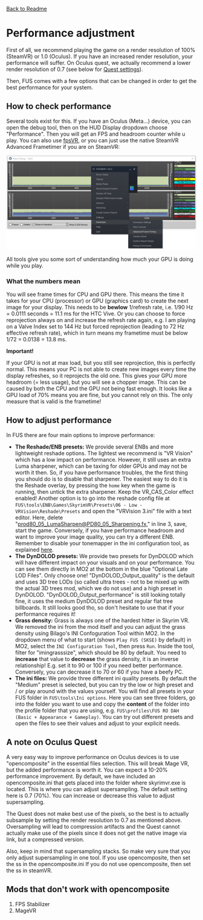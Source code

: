 [Back to Readme](https://github.com/Kvitekvist/FUS/blob/main/README.md)

# Performance adjustment

First of all, we recommend playing the game on a render resolution of 100% (SteamVR) or 1.0 (Oculus). If you have an increased render resolution, your performance will suffer. On Oculus quest, we actually recommend a lower render resolution of 0.7 (see below for [Quest settings](#a-note-on-oculus-quest)).

Then, FUS comes with a few options that can be changed in order to get the best performance for your system.

## How to check performance

Several tools exist for this. If you have an Oculus (Meta...) device, you can open the debug tool, then on the HUD Display dropdown choose "Performance". Then you will get an FPS and headroom counter while u play. You can also use [fpsVR](https://store.steampowered.com/app/908520/fpsVR/), or you can just use the native SteamVR Advanced Frametimer if you are on SteamVR:

![Frametimer](https://github.com/Kvitekvist/FUS/blob/main/images/frametimer.png)

All tools give you some sort of understanding how much your GPU is doing while you play.

### What the numbers mean

You will see frame times for CPU and GPU there. This means the time it takes for your CPU (processor) or GPU (graphics card) to create the next image for your display. This needs to be **bewlow** 1/refresh rate, i.e. 1/90 Hz = 0.0111 seconds = 11.1 ms for the HTC Vive. Or you can choose to force reprojection always on and increase the refresh rate again, e.g. I am playing on a Valve Index set to 144 Hz but forced reprojection (leading to 72 Hz effective refresh rate), which in turn means my frametime must be below 1/72 = 0.0138 = 13.8 ms.

**Important!** 

If your GPU is not at max load, but you still see reprojection, this is perfectly normal. This means your PC is not able to create new images every time the display refreshes, so it reprojects the old one. This gives your GPU more headroom (= less usage), but you will see a chopper image. This can be caused by both the CPU and the GPU not being fast enough. It looks like a GPU load of 70% means you are fine, but you cannot rely on this. The only measure that is valid is the frametime! 

## How to adjust performance

In FUS there are four main options to improve performance:

* **The Reshade/ENB presets:** We provide several ENBs and more lightweight reshade options. The lightest we recommend is "VR Vision" which has a low impact on performance. However, it still uses an extra Luma sharpener, which can be taxing for older GPUs and may not be worth it then. So, if you have performance troubles, the the first thing you should do is to disable that sharpener. The easiest way to do it is the Reshade overlay, by pressing the `home` key when the game is running, then untick the extra sharpener. Keep the VR_CAS_Color effect enabled! Another option is to go into the reshade config file at `FUS\tools\ENB\Games\SkyrimVR\Presets\06 - Low - VRVision\Reshade\Presets` and open the "VRVision 3.ini" file with a text editor. Here, delete "prod80_05_LumaSharpen@PD80_05_Sharpening.fx," in line 3, save, start the game. Conversely, if you have performance headroom and want to improve your image quality, you can try a different ENB. Remember to disable your tonemapper in the ini configuration tool, as explained [here](https://github.com/Kvitekvist/FUS/wiki/Choose-ENB-or-Reshade).
* **The DynDOLOD presets:** We provide two presets for DynDOLOD which will have different impact on your visuals and on your performance. You can see them directly in MO2 at the bottom in the blue "Optional Late LOD Files". Only choose one! "DynDOLOD_Output_quality" is the default and uses 3D tree LODs (so called ultra trees - not to be mixed up with the actual 3D trees mod, which we do not use) and a high preset in DynDOLOD. "DynDOLOD_Output_performance" is still looking totally fine, it uses the medium DynDOLOD preset and regular flat tree billboards. It still looks good tho, so don't hesitate to use that if your performance requires it!
* **Grass density:** Grass is always one of the hardest hitter in Skyrim VR. We removed the ini from the mod itself and you can adjust the grass density using Bilago's INI Confoguration Tool within MO2. In the dropdown menu of what to start (shows `Play FUS (SKSE)` by default) in MO2, select the `INI Configuration Tool`, then press `Run`. Inside the tool, filter for "imingrasssize", which should be 80 by default. You need to **increase** that value to **decrease** the grass density, it is an inverse relationship! E.g. set it to 90 or 100 if you need better performance. Conversely, you can decrease it to 70 or 60 if you have a beefy PC.
* **The ini files:** We provide three different ini quality presets. By default the "Medium" preset is selected, but you can try the low or high preset and / or play around with the values yourself. You will find all presets in your FUS folder in `FUS\tools\Ini options`. Here you can see three folders, go into the folder you want to use and copy the **content** of the folder into the profile folder that you are using, e.g. `FUS\profiles\FUS RO DAH (Basic + Appearance + Gameplay)`. You can try out different presets and open the files to see their values and adjust to your explicit needs.

## A note on Oculus Quest

A very easy way to improve performance on Oculus devices is to use "opencomposite" in the essential files selection. This will break Mage VR, but the added performance is worth it. You can expect a 10-20% performance improvement. By default, we have included an opencomposite.ini that gets placed into the folder where skyrimvr.exe is located. This is where you can adjust supersampling. The default setting here is 0.7 (70%). You can increase or decrease this value to adjust supersampling.

The Quest does not make best use of the pixels, so the best is to actually subsample by setting the render resolution to 0.7 as mentioned above. Oversampling will lead to compression artifacts and the Quest cannot actually make use of the pixels since it does not get the native image via link, but a compressed version.

Also, keep in mind that supersampling stacks. So make very sure that you only adjust supersampling in one tool.
If you use opencomposite, then set the ss in the opencomposite.ini
If you do not use opencomposite, then set the ss in steamVR.

## Mods that don't work with opencomposite
1. FPS Stabilizer
2. MageVR